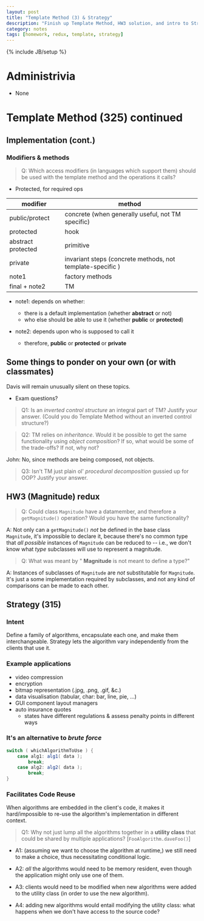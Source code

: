 ```yaml
---
layout: post
title: "Template Method (3) & Strategy"
description: "Finish up Template Method, HW3 solution, and intro to Strategy"
category: notes
tags: [homework, redux, template, strategy]
---
```

{% include JB/setup %}

# Administrivia

* None

# Template Method (325) continued

## Implementation (cont.)

### Modifiers & methods

> Q: Which access modifiers (in languages which support them) should be
> used with the template method and the operations it calls? 

* Protected, for required ops

| modifier            | method                   |
| ------------------- | ------------------------ |
| public/protect | concrete (when generally useful, not TM specific)
| protected | hook |
| abstract protected  | primitive |
| private | invariant steps (concrete methods, not template-specific )
| note1 | factory methods | 
| final + note2 | TM |

* note1: depends on whether: 
  * there is a default implementation (whether __abstract__ or not) 
  * who else should be able to use it (whether __public__ or __protected__) 

* note2: depends upon who is supposed to call it
  * therefore, __public__ or __protected__ or __private__
    
## Some things to ponder on your own (or with classmates)

Davis will remain unusually silent on these topics. 

* Exam questions? 

> Q1: Is an *inverted control structure* an integral part of TM? Justify
> your answer. (Could you do Template Method without an inverted control
> structure?)

> Q2: TM relies on *inheritance*. Would it be possible to get the same
> functionality using *object composition*?  If so, what would be some
> of the trade-offs? If not, why not? 

John: No, since methods are being composed, not objects. 

> Q3: Isn't TM just plain ol' *procedural decomposition* gussied up for
> OOP? Justify your answer. 

## HW3 (Magnitude) redux

> Q: Could class `Magnitude` have a datamember, and therefore a `getMagnitude()`
> operation? Would you have the same functionality?  

A: Not only can a `getMagnitude()` *not* be defined in the base class
`Magnitude`, it's impossible to declare it, because there's no common type
that *all possible* instances of `Magnitude` can be reduced to -- i.e.,
we don't know what *type* subclasses will use to represent a magnitude. 

> Q: What was meant by " __Magnitude__ is not meant to define a type?"

A: Instances of subclasses of `Magnitude` are *not* substitutable for
`Magnitude`. It's just a some implementation required
 by subclasses, and not any kind of comparisons can be made to each other. 

## Strategy (315)

### Intent

Define a family of algorithms, encapsulate each one, and make them interchangeable. Strategy lets the algorithm vary independently from the clients that use it. 

### Example applications

* video compression
* encryption
* bitmap representation (.jpg, .png, .gif, &c.)
* data visualisation (tabular, char: bar, line, pie, ...)
* GUI component layout managers
* auto insurance quotes
	* states have different regulations & assess penalty points in different ways

### It's an alternative to *brute force* 

``` java
switch ( whichAlgorithmToUse ) {
	case alg1: alg1( data );
		break;
	case alg2: alg2( data );
		break;
}
```

### Facilitates Code Reuse

When algorithms are embedded in the client's code, it makes it hard/impossible to re-use the algorithm's implementation in different context. 

> Q1: Why not just lump all the algorithms together in a __utility class__ that could be shared by multiple applications? [`FooAlgorithm.daveFoo()`]

* A1: (assuming we want to choose the algorithm at runtime,) we still need to make a choice, thus necessitating conditional logic. 

* A2: *all* the algorithms would need to be memory resident, even though the application might only use one of them. 

* A3: clients would need to be modified when new algorithms were added to the utility class (in order to use the new algorithm). 

* A4: adding new algorithms would entail modifying the utility class: what happens when we don't have access to the source code? 
